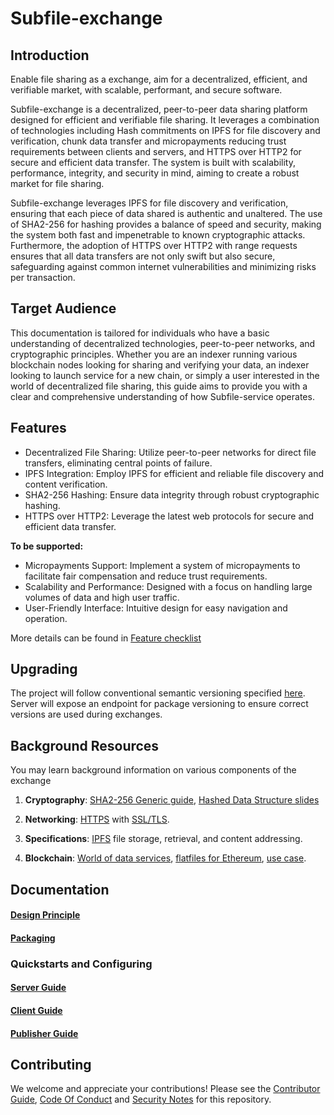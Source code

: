 # Subfile-exchange

## Introduction 
Enable file sharing as a exchange, aim for a decentralized, efficient, and verifiable market, with scalable, performant, and secure software.

Subfile-exchange is a decentralized, peer-to-peer data sharing platform designed for efficient and verifiable file sharing. It leverages a combination of technologies including Hash commitments on IPFS for file discovery and verification, chunk data transfer and micropayments reducing trust requirements between clients and servers, and HTTPS over HTTP2 for secure and efficient data transfer. The system is built with scalability, performance, integrity, and security in mind, aiming to create a robust market for file sharing.


Subfile-exchange leverages IPFS for file discovery and verification, ensuring that each piece of data shared is authentic and unaltered. The use of SHA2-256 for hashing provides a balance of speed and security, making the system both fast and impenetrable to known cryptographic attacks. Furthermore, the adoption of HTTPS over HTTP2 with range requests ensures that all data transfers are not only swift but also secure, safeguarding against common internet vulnerabilities and minimizing risks per transaction.


## Target Audience

This documentation is tailored for individuals who have a basic understanding of decentralized technologies, peer-to-peer networks, and cryptographic principles. Whether you are an indexer running various blockchain nodes looking for sharing and verifying your data, an indexer looking to launch service for a new chain, or simply a user interested in the world of decentralized file sharing, this guide aims to provide you with a clear and comprehensive understanding of how Subfile-service operates.

## Features

- Decentralized File Sharing: Utilize peer-to-peer networks for direct file transfers, eliminating central points of failure.
- IPFS Integration: Employ IPFS for efficient and reliable file discovery and content verification.
- SHA2-256 Hashing: Ensure data integrity through robust cryptographic hashing.
- HTTPS over HTTP2: Leverage the latest web protocols for secure and efficient data transfer.

**To be supported:**
- Micropayments Support: Implement a system of micropayments to facilitate fair compensation and reduce trust requirements.
- Scalability and Performance: Designed with a focus on handling large volumes of data and high user traffic.
- User-Friendly Interface: Intuitive design for easy navigation and operation.

More details can be found in [Feature checklist](docs/feature_checklist.md)


## Upgrading

The project will follow conventional semantic versioning specified [here](https://semver.org/). Server will expose an endpoint for package versioning to ensure correct versions are used during exchanges. 

## Background Resources

You may learn background information on various components of the exchange

1. **Cryptography**: [SHA2-256 Generic guide](https://blog.boot.dev/cryptography/how-sha-2-works-step-by-step-sha-256/), [Hashed Data Structure slides](https://zoo.cs.yale.edu/classes/cs467/2020f/lectures/ln16.pdf)

2. **Networking**: [HTTPS](https://crypto.stanford.edu/cs142/lectures/http.html) with [SSL/TLS](https://cs249i.stanford.edu/lectures/Secure%20Internet%20Protocols.pdf).

3. **Specifications**: [IPFS](https://docs-ipfs-tech.ipns.dweb.link/) file storage, retrieval, and content addressing.

4. **Blockchain**: [World of data services](https://forum.thegraph.com/t/gip-0042-a-world-of-data-services/3761), [flatfiles for Ethereum](https://github.com/streamingfast/firehose-ethereum), [use case](https://eips.ethereum.org/EIPS/eip-4444).


## Documentation

#### [Design Principle](docs/architecture.md)

#### [Packaging](docs/subfile_manifest.md)

### Quickstarts and Configuring

#### [Server Guide](docs/server_guide.md)

#### [Client Guide](docs/client_guide.md)

#### [Publisher Guide](docs/publisher_guide.md)

## Contributing

We welcome and appreciate your contributions! Please see the [Contributor Guide](/CONTRIBUTING.md), [Code Of Conduct](/CODE_OF_CONDUCT.md) and [Security Notes](/SECURITY.md) for this repository.
